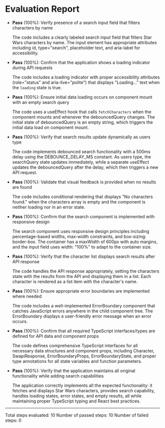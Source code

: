 # Evaluation Report

- **Pass** (100%): Verify presence of a search input field that filters characters by name
    
    The code includes a clearly labeled search input field that filters Star Wars characters by name. The input element has appropriate attributes including id, type="search", placeholder text, and aria-label for accessibility.

- **Pass** (100%): Confirm that the application shows a loading indicator during API requests
    
    The code includes a loading indicator with proper accessibility attributes (role="status" and aria-live="polite") that displays "Loading..." text when the `loading` state is true.

- **Pass** (100%): Ensure initial data loading occurs on component mount with an empty search query
    
    The code uses a useEffect hook that calls `fetchCharacters` when the component mounts and whenever the debouncedQuery changes. The initial state of debouncedQuery is an empty string, which triggers the initial data load on component mount.

- **Pass** (100%): Verify that search results update dynamically as users type
    
    The code implements debounced search functionality with a 500ms delay using the DEBOUNCE_DELAY_MS constant. As users type, the searchQuery state updates immediately, while a separate useEffect updates the debouncedQuery after the delay, which then triggers a new API request.

- **Pass** (100%): Validate that visual feedback is provided when no results are found
    
    The code includes conditional rendering that displays "No characters found." when the characters array is empty and the component is neither loading nor in an error state.

- **Pass** (100%): Confirm that the search component is implemented with responsive design
    
    The search component uses responsive design principles including percentage-based widths, max-width constraints, and box-sizing: border-box. The container has a maxWidth of 600px with auto margins, and the input field uses width: "100%" to adapt to the container size.

- **Pass** (100%): Verify that the character list displays search results after API response
    
    The code handles the API response appropriately, setting the characters state with the results from the API and displaying them in a list. Each character is rendered as a list item with the character's name.

- **Pass** (100%): Ensure appropriate error boundaries are implemented where needed
    
    The code includes a well-implemented ErrorBoundary component that catches JavaScript errors anywhere in the child component tree. The ErrorBoundary displays a user-friendly error message when an error occurs.

- **Pass** (100%): Confirm that all required TypeScript interfaces/types are defined for API data and component props
    
    The code defines comprehensive TypeScript interfaces for all necessary data structures and component props, including Character, SwapiResponse, ErrorBoundaryProps, ErrorBoundaryState, and proper type annotations for all state variables and function parameters.

- **Pass** (100%): Verify that the application maintains all original functionality while adding search capabilities
    
    The application correctly implements all the expected functionality: it fetches and displays Star Wars characters, provides search capability, handles loading states, error states, and empty results, all while maintaining proper TypeScript typing and React best practices.

---

Total steps evaluated: 10
Number of passed steps: 10
Number of failed steps: 0